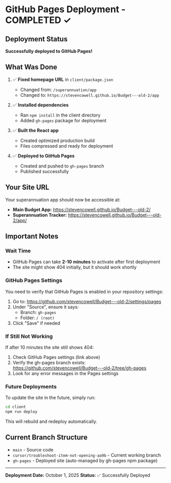 # GitHub Pages Deployment - COMPLETED ✓

## Deployment Status
**Successfully deployed to GitHub Pages!**

## What Was Done

1. ✅ **Fixed homepage URL** in `client/package.json`
   - Changed from: `/superannuation/app`
   - Changed to: `https://stevencowell.github.io/Budget---old-2/app`

2. ✅ **Installed dependencies**
   - Ran `npm install` in the client directory
   - Added `gh-pages` package for deployment

3. ✅ **Built the React app**
   - Created optimized production build
   - Files compressed and ready for deployment

4. ✅ **Deployed to GitHub Pages**
   - Created and pushed to `gh-pages` branch
   - Published successfully

## Your Site URL

Your superannuation app should now be accessible at:

- **Main Budget App:** https://stevencowell.github.io/Budget---old-2/
- **Superannuation Tracker:** https://stevencowell.github.io/Budget---old-2/app/

## Important Notes

### Wait Time
- GitHub Pages can take **2-10 minutes** to activate after first deployment
- The site might show 404 initially, but it should work shortly

### GitHub Pages Settings
You need to verify that GitHub Pages is enabled in your repository settings:

1. Go to: https://github.com/stevencowell/Budget---old-2/settings/pages
2. Under "Source", ensure it says:
   - Branch: `gh-pages`
   - Folder: `/ (root)`
3. Click "Save" if needed

### If Still Not Working

If after 10 minutes the site still shows 404:

1. Check GitHub Pages settings (link above)
2. Verify the gh-pages branch exists: https://github.com/stevencowell/Budget---old-2/tree/gh-pages
3. Look for any error messages in the Pages settings

### Future Deployments

To update the site in the future, simply run:
```bash
cd client
npm run deploy
```

This will rebuild and redeploy automatically.

## Current Branch Structure

- `main` - Source code
- `cursor/troubleshoot-item-not-opening-aa9b` - Current working branch
- `gh-pages` - Deployed site (auto-managed by gh-pages npm package)

---

**Deployment Date:** October 1, 2025
**Status:** ✅ Successfully Deployed
